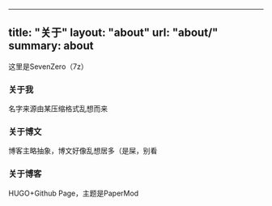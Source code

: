 
---
title: "关于"
layout: "about"
url: "about/"
summary: about
---

这里是SevenZero（7z）

### 关于我

名字来源由某压缩格式乱想而来

### 关于博文

博客主略抽象，博文好像乱想居多（是屎，别看

### 关于博客

HUGO+Github Page，主题是PaperMod

